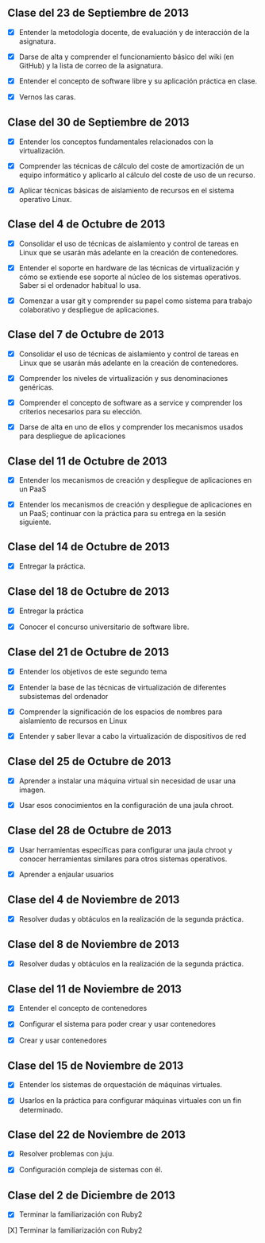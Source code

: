 **Clase del 23 de Septiembre de 2013**
----------------------------------

- [x] Entender la metodología docente, de evaluación y de interacción de la asignatura.

- [x] Darse de alta y comprender el funcionamiento básico del wiki (en GitHub) y la lista de correo de la asignatura.

- [x] Entender el concepto de software libre y su aplicación práctica en clase.

- [x] Vernos las caras.

**Clase del 30 de Septiembre de 2013**
--------------------------------------

- [x] Entender los conceptos fundamentales relacionados con la virtualización.

- [x] Comprender las técnicas de cálculo del coste de amortización de un equipo informático y aplicarlo al cálculo del coste de uso de un recurso.

- [x] Aplicar técnicas básicas de aislamiento de recursos en el sistema operativo Linux.

**Clase del 4 de Octubre de 2013**
----------------------------------

- [x] Consolidar el uso de técnicas de aislamiento y control de tareas en Linux que se usarán más adelante en la creación de contenedores.

- [x] Entender el soporte en hardware de las técnicas de virtualización y cómo se extiende ese soporte al núcleo de los sistemas operativos. Saber si el ordenador habitual lo usa.

- [x] Comenzar a usar git y comprender su papel como sistema para trabajo colaborativo y despliegue de aplicaciones.


**Clase del 7 de Octubre de 2013**
----------------------------------
- [x] Consolidar el uso de técnicas de aislamiento y control de tareas en Linux que se usarán más adelante en la creación de contenedores.

- [x] Comprender los niveles de virtualización y sus denominaciones genéricas.

- [x] Comprender el concepto de software as a service y comprender los criterios necesarios para su elección.

- [x] Darse de alta en uno de ellos y comprender los mecanismos usados para despliegue de aplicaciones



**Clase del 11 de Octubre de 2013**
-----------------------------------
- [x] Entender los mecanismos de creación y despliegue de aplicaciones en un PaaS

- [x] Entender los mecanismos de creación y despliegue de aplicaciones en un PaaS; continuar con la práctica para su entrega en la sesión siguiente.



**Clase del 14 de Octubre de 2013**
-----------------------------------
- [x] Entregar la práctica.


**Clase del 18 de Octubre de 2013**
-----------------------------------------

- [x]  Entregar la práctica

- [x] Conocer el concurso universitario de software libre.


**Clase del 21 de Octubre de 2013**
-----------------------------------------

- [x] Entender los objetivos de este segundo tema

- [x] Entender la base de las técnicas de virtualización de diferentes subsistemas del ordenador

- [x] Comprender la significación de los espacios de nombres para aislamiento de recursos en Linux

- [x] Entender y saber llevar a cabo la virtualización de dispositivos de red


**Clase del 25 de Octubre de 2013**
-----------------------------------------

- [x] Aprender a instalar una máquina virtual sin necesidad de usar una imagen.

- [x] Usar esos conocimientos en la configuración de una jaula chroot.

**Clase del 28 de Octubre de 2013**
-----------------------------------------

- [x] Usar herramientas específicas para configurar una jaula chroot y conocer herramientas similares para otros sistemas operativos.

- [x] Aprender a enjaular usuarios

**Clase del 4 de Noviembre de 2013**
------------------------------------------

- [x] Resolver dudas y obtáculos en la realización de la segunda práctica. 


**Clase del 8 de Noviembre de 2013**
------------------------------------------

- [x] Resolver dudas y obtáculos en la realización de la segunda práctica. 


**Clase del 11 de Noviembre de 2013**
------------------------------------------

- [X] Entender el concepto de contenedores

- [X] Configurar el sistema para poder crear y usar contenedores 

- [X] Crear y usar contenedores 

**Clase del 15 de Noviembre de 2013**
------------------------------------------

- [X] Entender los sistemas de orquestación de máquinas virtuales. 

- [X] Usarlos en la práctica para configurar máquinas virtuales con un fin determinado. 


**Clase del 22 de Noviembre de 2013**
------------------------------------------

- [X] Resolver problemas con juju. 

- [X] Configuración compleja de sistemas con él. 


**Clase del 2 de Diciembre de 2013**
------------------------------------------

- [X] Terminar la familiarización con Ruby2


[X] Terminar la familiarización con Ruby2 

